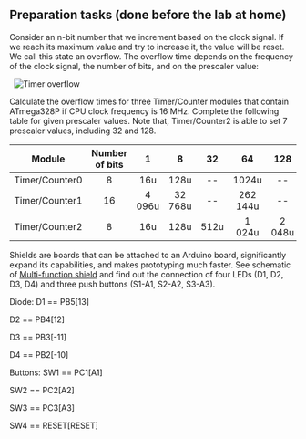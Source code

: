 ## Preparation tasks (done before the lab at home)

Consider an n-bit number that we increment based on the clock signal. If we reach its maximum value and try to increase it, the value will be reset. We call this state an overflow. The overflow time depends on the frequency of the clock signal, the number of bits, and on the prescaler value:

&nbsp;
![Timer overflow](Images/timer_overflow.png)
&nbsp;

Calculate the overflow times for three Timer/Counter modules that contain ATmega328P if CPU clock frequency is 16&nbsp;MHz. Complete the following table for given prescaler values. Note that, Timer/Counter2 is able to set 7 prescaler values, including 32 and 128.

| **Module** | **Number of bits** | **1** | **8** | **32** | **64** | **128** | **256** | **1024** |
| :-: | :-: | :-: | :-: | :-: | :-: | :-: | :-: | :-: |
| Timer/Counter0 | 8  | 16u | 128u | -- | 1024u | -- | 4096u | 16 384u |
| Timer/Counter1 | 16 |  4 096u   | 32 768u | -- | 262 144u | -- | 1,048576s | 4,194304s |
| Timer/Counter2 | 8  |   16u  |  128u    |  512u   | 1 024u | 2 048u   | 4096u |16 384u |

Shields are boards that can be attached to an Arduino board, significantly expand its capabilities, and makes prototyping much faster. See schematic of [Multi-function shield](../../Docs/arduino_shield.pdf) and find out the connection of four LEDs (D1, D2, D3, D4) and three push buttons (S1-A1, S2-A2, S3-A3).

Diode:
D1 == PB5[13]

D2 == PB4[12]

D3 == PB3[-11]

D4 == PB2[-10]

Buttons:
SW1 == PC1[A1]

SW2 == PC2[A2]

SW3 == PC3[A3]

SW4 == RESET[RESET]


